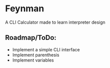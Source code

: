 # Feynman
A CLI Calculator made to learn interpreter design
## Roadmap/ToDo:
- Implement a simple CLI interface
- Implement parenthesis
- Implement variables
